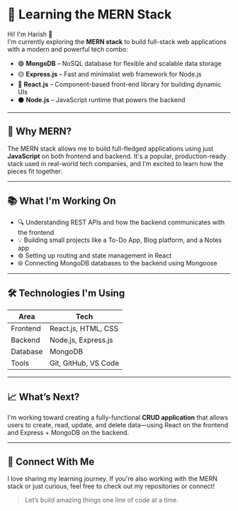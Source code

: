 # 🚀 Learning the MERN Stack

Hi! I'm Harish 👋  
I'm currently exploring the **MERN stack** to build full-stack web applications with a modern and powerful tech combo:

- 🟢 **MongoDB** – NoSQL database for flexible and scalable data storage
- 🟡 **Express.js** – Fast and minimalist web framework for Node.js
- 🔵 **React.js** – Component-based front-end library for building dynamic UIs
- ⚫ **Node.js** – JavaScript runtime that powers the backend

---

## 🌱 Why MERN?

The MERN stack allows me to build full-fledged applications using just **JavaScript** on both frontend and backend. It's a popular, production-ready stack used in real-world tech companies, and I’m excited to learn how the pieces fit together.

---

## 📚 What I'm Working On

- 🔍 Understanding REST APIs and how the backend communicates with the frontend
- 💡 Building small projects like a To-Do App, Blog platform, and a Notes app
- ⚙️ Setting up routing and state management in React
- 🌐 Connecting MongoDB databases to the backend using Mongoose

---

## 🛠 Technologies I'm Using

| Area          | Tech           |
|---------------|----------------|
| Frontend      | React.js, HTML, CSS |
| Backend       | Node.js, Express.js |
| Database      | MongoDB        |
| Tools         | Git, GitHub, VS Code |

---

## 📈 What’s Next?

I'm working toward creating a fully-functional **CRUD application** that allows users to create, read, update, and delete data—using React on the frontend and Express + MongoDB on the backend.

---

## 🤝 Connect With Me

I love sharing my learning journey. If you're also working with the MERN stack or just curious, feel free to check out my repositories or connect!

> Let’s build amazing things one line of code at a time.
